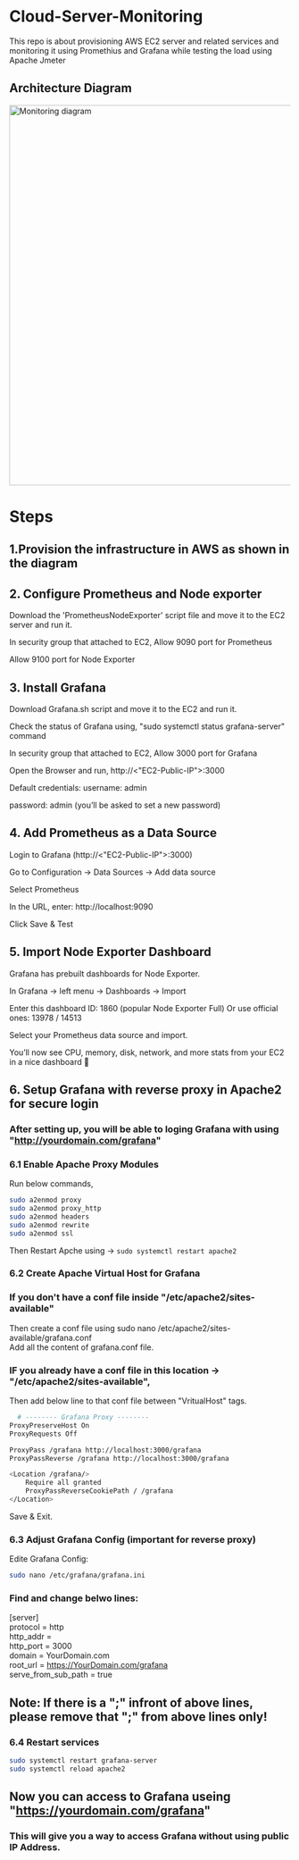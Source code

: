 # Cloud-Server-Monitoring
This repo is about provisioning AWS EC2 server and related services and monitoring it using Promethius and  Grafana while testing the load using Apache Jmeter

## Architecture Diagram



<img width="721" height="681" alt="Monitoring diagram" src="https://github.com/user-attachments/assets/0ae4b484-735b-4c19-8131-8534c2ca6744" />


# Steps
## 1.Provision the infrastructure in AWS as shown in the diagram
## 2. Configure Prometheus and Node exporter

Download the 'PrometheusNodeExporter' script file and move it to the EC2 server and run it.

In security group that attached to EC2,
  Allow 9090 port for Prometheus
  
  Allow 9100 port for Node Exporter

## 3. Install Grafana
Download Grafana.sh script and move it to the EC2 and run it.

Check the status of Grafana using, "sudo systemctl status grafana-server" command

In security group that attached to EC2,
  Allow 3000 port for Grafana

Open the Browser and run,
http://<"EC2-Public-IP">:3000

Default credentials:
  username: admin
  
  password: admin (you’ll be asked to set a new password)

## 4. Add Prometheus as a Data Source

Login to Grafana (http://<"EC2-Public-IP">:3000)

Go to Configuration → Data Sources → Add data source

Select Prometheus

In the URL, enter:
  http://localhost:9090
  
Click Save & Test

## 5. Import Node Exporter Dashboard

Grafana has prebuilt dashboards for Node Exporter.

In Grafana → left menu → Dashboards → Import

Enter this dashboard ID: 1860 (popular Node Exporter Full) Or use official ones: 13978 / 14513

Select your Prometheus data source and import.

You’ll now see CPU, memory, disk, network, and more stats from your EC2 in a nice dashboard 🚀

## 6. Setup Grafana with reverse proxy in Apache2 for secure login
### After setting up, you will be able to loging Grafana with using "http://yourdomain.com/grafana"

### 6.1 Enable Apache Proxy Modules
Run below commands,

```bash
sudo a2enmod proxy
sudo a2enmod proxy_http
sudo a2enmod headers
sudo a2enmod rewrite
sudo a2enmod ssl
```

Then Restart Apche using -> ```sudo systemctl restart apache2```

### 6.2 Create Apache Virtual Host for Grafana
### If you don't have a conf file inside "/etc/apache2/sites-available"   
Then create a conf file using sudo nano /etc/apache2/sites-available/grafana.conf  
Add all the content of grafana.conf file.

### IF you already have a conf file in this location -> "/etc/apache2/sites-available",  
Then add below line to that conf file between "VritualHost" tags.

```bash
  # -------- Grafana Proxy --------
ProxyPreserveHost On
ProxyRequests Off

ProxyPass /grafana http://localhost:3000/grafana
ProxyPassReverse /grafana http://localhost:3000/grafana

<Location /grafana/>
    Require all granted
    ProxyPassReverseCookiePath / /grafana
</Location>
```
Save & Exit.

### 6.3 Adjust Grafana Config (important for reverse proxy)
Edite Grafana Config:  
```bash
sudo nano /etc/grafana/grafana.ini
```
### Find and change belwo lines:  
[server]  
protocol = http  
http_addr =  
http_port = 3000  
domain = YourDomain.com  
root_url = https://YourDomain.com/grafana  
serve_from_sub_path = true  

## Note: If there is a ";" infront of above lines, please remove that ";" from above lines only!


### 6.4 Restart services
```bash
sudo systemctl restart grafana-server
sudo systemctl reload apache2
```

## Now you can access to Grafana useing "https://yourdomain.com/grafana"  
### This will give you a way to access Grafana without using public IP Address.

